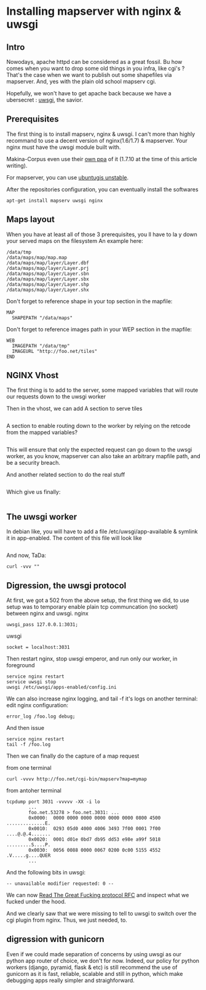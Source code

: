 # Installing mapserver with nginx & uwsgi

## Intro
Nowodays, apache httpd can be considered as a great fossil.
Bu how comes when you want to drop some old things in you infra, like cgi's ?
That's the case when we want to publish out some shapefiles via mapserver.
And, yes with the plain old school mapserv cgi.

Hopefully, we won't have to get apache back because we have a ubersecret :
[uwsgi](https://uwsgi-docs.readthedocs.org/en/latest/), the savior.

## Prerequisites
The first thing is to install mapserv, nginx & uwsgi.
I can't more than highly recommand to use a decent version of nginx(1.6/1.7) & mapserver.
Your nginx must have the uwsgi module built with.

Makina-Corpus even use their [own ppa](https://launchpad.net/~makinacorpus/+archive/ubuntu/nginx)
of it (1.7.10 at the time of this article writing).

For mapserver, you can use [ubuntugis unstable](https://launchpad.net/~ubuntugis/+archive/ubuntu/ubuntugis-unstable).

After the repositories configuration, you can eventually install the softwares
```
apt-get install mapserv uwsgi nginx
```

## Maps layout
When you have at least all of those 3 prerequisites, you ll have to la
y down your served maps on the filesystem
An example here:
```
/data/tmp
/data/maps/map/map.map
/data/maps/map/layer/Layer.dbf
/data/maps/map/layer/Layer.prj
/data/maps/map/layer/Layer.sbn
/data/maps/map/layer/Layer.sbx
/data/maps/map/layer/Layer.shp
/data/maps/map/layer/Layer.shx
```

Don't forget to reference shape in your top section in the mapfile:
```
MAP
  SHAPEPATH "/data/maps"
```

Don't forget to reference images path in your WEP section in the mapfile:
```
WEB
  IMAGEPATH "/data/tmp"
  IMAGEURL "http://foo.net/tiles"
END
```

## NGINX Vhost
The first thing is to add to the server, some mapped variables that will route
our requests down to the uwsgi worker

Then in the vhost, we can add
A section to serve tiles
```
```

A section to enable routing down to the worker by relying on the retcode from the mapped variables?

```
```
This will ensure that only the expected request can go down to the uwsgi worker, as you know,
mapserver can also take an arbitrary mapfile path, and be a security breach.

And another related section to do the real stuff
```
```

Which give us finally:
```
```

## The uwsgi worker
In debian like, you will have to add a file /etc/uwsgi/app-available & symlink it in app-enabled.
The content of this file will look like
```
```

And now, TaDa:
```
curl -vvv ""
```


## Digression, the uwsgi protocol
At first, we got a 502 from the above setup, the first thing we did, to use setup
was to temporary enable plain tcp communcation (no socket) between nginx and uwsgi.
nginx
```
uwsgi_pass 127.0.0.1:3031;
```

uwsgi
```
socket = localhost:3031
```

Then restart nginx, stop uwsgi emperor, and run only our worker, in foreground
```
service nginx restart
service uwsgi stop
uwsgi /etc/uwsgi/apps-enabled/config.ini
```

We can also increase nginx logging, and tail -f it's logs on another terminal:
edit nginx configuration:
```
error_log /foo.log debug;
```

And then issue
```
service nginx restart
tail -f /foo.log
```

Then we can finally do the capture of a map request

from one terminal
```
curl -vvvv http://foo.net/cgi-bin/mapserv?map=mymap
```

from antoher terminal
```
tcpdump port 3031 -vvvvv -XX -i lo
        ...
        foo.net.53278 > foo.net.3031: ...
        0x0000:  0000 0000 0000 0000 0000 0000 0800 4500  ..............E.
        0x0010:  0293 05d0 4000 4006 3493 7f00 0001 7f00  ....@.@.4.......
        0x0020:  0001 d01e 0bd7 db95 dd53 e98e a99f 5018  .........S....P.
        0x0030:  0056 0088 0000 0067 0200 0c00 5155 4552  .V.....g....QUER
        ...
```

And the following bits in uwsgi:
```
-- unavailable modifier requested: 0 --
```

We can now [Read The Great Fucking protocol RFC](http://uwsgi-docs.readthedocs.org/en/latest/Protocol.html) and
inspect what we fucked under the hood.

And we clearly saw that we were missing to tell to uwsgi to switch over the cgi plugin from nginx.
Thus, we just needed, to.

## digression with gunicorn
Even if we could made separation of concerns by using uwsgi as our python app router of choice, we
don't for now.
Indeed, our policy for python workers (django, pyramid, flask & etc) is still recommend the use of gunicorn
as it is fast, reliable, scalable and still in python, which make debugging apps really simpler and straighforward.
